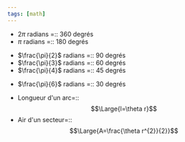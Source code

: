 ```yaml
---
tags: [math] 
---
```


- $2\pi$ radians =:: 360 degrés
- $\pi$ radians =:: 180 degrés
<!--SR:!2023-08-29,4,270-->
- $\frac{\pi}{2}$ radians =:: 90 degrés
- $\frac{\pi}{3}$ radians =:: 60 degrés
- $\frac{\pi}{4}$ radians =:: 45 degrés
<!--SR:!2023-08-26,1,230-->
- $\frac{\pi}{6}$ radians =:: 30 degrés
<!--SR:!2023-08-29,4,270-->

- Longueur d'un arc=::$$\Large{l=\theta r}$$
- Air d'un secteur=::$$\Large{A=\frac{\theta r^{2}}{2}}$$
<!--SR:!2023-08-29,4,270-->
